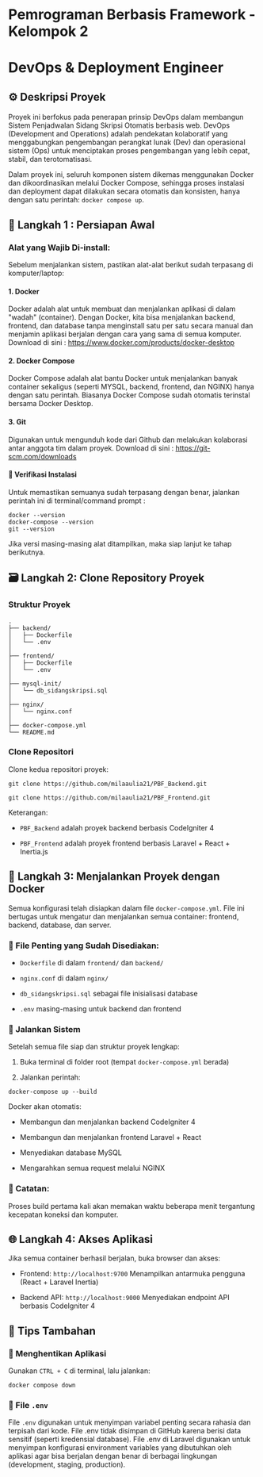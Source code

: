 # Pemrograman Berbasis Framework - Kelompok 2
# DevOps & Deployment Engineer

## ⚙️ Deskripsi Proyek

#### 
Proyek ini berfokus pada penerapan prinsip DevOps dalam membangun Sistem Penjadwalan Sidang Skripsi Otomatis berbasis web. DevOps (Development and Operations) adalah pendekatan kolaboratif yang menggabungkan pengembangan perangkat lunak (Dev) dan operasional sistem (Ops) untuk menciptakan proses pengembangan yang lebih cepat, stabil, dan terotomatisasi.

Dalam proyek ini, seluruh komponen sistem dikemas menggunakan Docker dan dikoordinasikan melalui Docker Compose, sehingga proses instalasi dan deployment dapat dilakukan secara otomatis dan konsisten, hanya dengan satu perintah: `docker compose up`.

## 🔧 Langkah 1 : Persiapan Awal

### Alat yang Wajib Di-install:
Sebelum menjalankan sistem, pastikan alat-alat berikut sudah terpasang di komputer/laptop:

#### 1. Docker
Docker adalah alat untuk membuat dan menjalankan aplikasi di dalam "wadah" (container). Dengan Docker, kita bisa menjalankan backend, frontend, dan database tanpa menginstall satu per satu secara manual dan menjamin aplikasi berjalan dengan cara yang sama di semua komputer.
Download di sini : https://www.docker.com/products/docker-desktop

#### 2. Docker Compose
Docker Compose adalah alat bantu Docker untuk menjalankan banyak container sekaligus (seperti MYSQL, backend, frontend, dan NGINX) hanya dengan satu perintah. Biasanya Docker Compose sudah otomatis terinstal bersama Docker Desktop.

#### 3. Git 
Digunakan untuk mengunduh kode dari Github dan melakukan kolaborasi antar anggota tim dalam proyek. 
Download di sini : https://git-scm.com/downloads

#### 🧪 Verifikasi Instalasi
Untuk memastikan semuanya sudah terpasang dengan benar, jalankan perintah ini di terminal/command prompt :
```
docker --version
docker-compose --version
git --version
```
Jika versi masing-masing alat ditampilkan, maka siap lanjut ke tahap berikutnya. 

## 🗃️ Langkah 2: Clone Repository Proyek


### Struktur Proyek
```
.
├── backend/
│   ├── Dockerfile
│   └── .env
│
├── frontend/
│   ├── Dockerfile
│   └── .env
│
├── mysql-init/
│   └── db_sidangskripsi.sql
│
├── nginx/
│   └── nginx.conf
│
├── docker-compose.yml
└── README.md
```

### Clone Repositori
Clone kedua repositori proyek:
```
git clone https://github.com/milaaulia21/PBF_Backend.git
```
```
git clone https://github.com/milaaulia21/PBF_Frontend.git
```
Keterangan:

- `PBF_Backend` adalah proyek backend berbasis CodeIgniter 4

- `PBF_Frontend` adalah proyek frontend berbasis Laravel + React + Inertia.js
  
## 🐳 Langkah 3: Menjalankan Proyek dengan Docker

Semua konfigurasi telah disiapkan dalam file `docker-compose.yml`. File ini bertugas untuk mengatur dan menjalankan semua container: frontend, backend, database, dan server.

### 📁 File Penting yang Sudah Disediakan:
- `Dockerfile` di dalam `frontend/` dan `backend/`

- `nginx.conf` di dalam `nginx/`

- `db_sidangskripsi.sql` sebagai file inisialisasi database

- `.env` masing-masing untuk backend dan frontend 

### 🚀 Jalankan Sistem

Setelah semua file siap dan struktur proyek lengkap:

1. Buka terminal di folder root (tempat `docker-compose.yml` berada)

2. Jalankan perintah:
```
docker-compose up --build
```
Docker akan otomatis:

- Membangun dan menjalankan backend CodeIgniter 4

- Membangun dan menjalankan frontend Laravel + React

- Menyediakan database MySQL

- Mengarahkan semua request melalui NGINX

### 📝 Catatan:
Proses build pertama kali akan memakan waktu beberapa menit tergantung kecepatan koneksi dan komputer.

## 🌐 Langkah 4: Akses Aplikasi

Jika semua container berhasil berjalan, buka browser dan akses:
- Frontend: `http://localhost:9700`
Menampilkan antarmuka pengguna (React + Laravel Inertia)

- Backend API: `http://localhost:9000`
Menyediakan endpoint API berbasis CodeIgniter 4

## 📌 Tips Tambahan

### 🔄 Menghentikan Aplikasi

Gunakan `CTRL + C` di terminal, lalu jalankan:
```
docker compose down
```

### 💾 File `.env`
File `.env` digunakan untuk menyimpan variabel penting secara rahasia dan terpisah dari kode. File .env tidak disimpan di GitHub karena berisi data sensitif (seperti kredensial database). File .env di Laravel digunakan untuk menyimpan konfigurasi environment variables yang dibutuhkan oleh aplikasi agar bisa berjalan dengan benar di berbagai lingkungan (development, staging, production).
